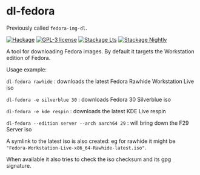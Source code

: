 # dl-fedora

Previously called `fedora-img-dl`.

[![Hackage](https://img.shields.io/hackage/v/dl-fedora.svg)](https://hackage.haskell.org/package/dl-fedora)
[![GPL-3 license](https://img.shields.io/badge/license-GPL--3-blue.svg)](LICENSE)
[![Stackage Lts](http://stackage.org/package/dl-fedora/badge/lts)](http://stackage.org/lts/package/dl-fedora)
[![Stackage Nightly](http://stackage.org/package/dl-fedora/badge/nightly)](http://stackage.org/nightly/package/dl-fedora)

A tool for downloading Fedora images.
By default it targets the Workstation edition of Fedora.

Usage example:

`dl-fedora rawhide` : downloads the latest Fedora Rawhide Workstation Live iso

`dl-fedora -e silverblue 30` : downloads Fedora 30 Silverblue iso

`dl-fedora -e kde respin` : downloads the latest KDE Live respin

`dl-fedora --edition server --arch aarch64 29` : will bring down the F29 Server iso

A symlink to the latest iso is also created:
eg for rawhide it might be `"Fedora-Workstation-Live-x86_64-Rawhide-latest.iso"`.

When available it also tries to check the iso checksum and its gpg signature.
